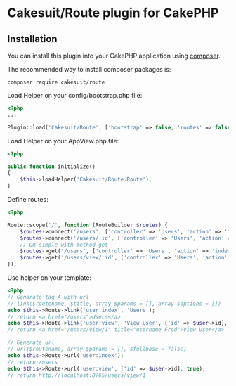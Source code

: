 # Cakesuit/Route plugin for CakePHP

## Installation

You can install this plugin into your CakePHP application using [composer](http://getcomposer.org).

The recommended way to install composer packages is:

```
composer require cakesuit/route

```

Load Helper on your config/bootstrap.php file:
```php
<?php
...

Plugin::load('Cakesuit/Route', ['bootstrap' => false, 'routes' => false]);
```

Load Helper on your AppView.php file:
```php
<?php

public function initialize()
{
    $this->loadHelper('Cakesuit/Route.Route');
}
```

Define routes:
```php
<?php

Route::scope('/', function (RouteBuilder $routes) {
    $routes->connect('/users', ['controller' => 'Users', 'action' => 'index'], ['_name' => 'users:index']);
    $routes->connect('/users/:id', ['controller' => 'Users', 'action' => 'view'], ['_name' => 'users:view']);
    // OR simple with method get
    $routes->get('/users', ['controller' => 'Users', 'action' => 'index'], 'users:index');
    $routes->get('/users/view/:id', ['controller' => 'Users', 'action' => 'view'], 'users:view');
});

```


Use helper on your template:
```php
<?php 
// Génarate tag A with url
// link($routename, $title, array $params = [], array $options = [])
echo $this->Route->link('user:index', 'Users');
// return <a href="/users">Users</a>
echo $this->Route->link('user:view', 'View User', ['id' => $user->id], ['title' => 'username ' . $user->username]);
// return <a href="/users/view/1" title="username Fred">View User</a>

// Generate url
// url($routename, array $params = [], $fullbase = false)
echo $this->Route->url('user:index');
// return /users
echo $this->Route->url('user:view', ['id' => $user->id], true);
// return http://localhost:8765/users/view/1
```
